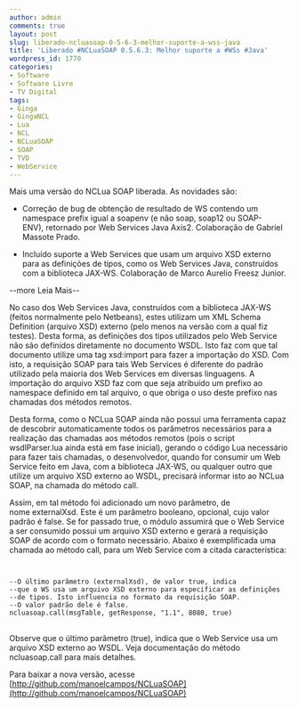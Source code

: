 ```yaml
---
author: admin
comments: true
layout: post
slug: liberado-ncluasoap-0-5-6-3-melhor-suporte-a-wss-java
title: 'Liberado #NCLuaSOAP 0.5.6.3: Melhor suporte a #WSs #Java'
wordpress_id: 1770
categories:
- Software
- Software Livre
- TV Digital
tags:
- Ginga
- GingaNCL
- Lua
- NCL
- NCLuaSOAP
- SOAP
- TVD
- WebService
---
```


Mais uma versão do NCLua SOAP liberada. As novidades são:



	
  * Correção de bug de obtenção de resultado de WS contendo um namespace prefix igual a soapenv (e não soap, soap12 ou SOAP-ENV), retornado por Web Services Java Axis2. Colaboração de Gabriel Massote Prado.

	
  * Incluído suporte a Web Services que usam um arquivo XSD externo para as definições de tipos, como os Web Services Java, construídos com a biblioteca JAX-WS. Colaboração de Marco Aurelio Freesz Junior.





--more Leia Mais--



No caso dos Web Services Java, construídos com a biblioteca JAX-WS (feitos normalmente pelo Netbeans), estes utilizam um XML Schema Definition (arquivo XSD) externo (pelo menos na versão com a qual fiz testes). Desta forma, as definições dos tipos utilizados pelo Web Service não são definidos diretamente no documento WSDL. Isto faz com que tal documento utilize uma tag xsd:import para fazer a importação do XSD. Com isto, a requisição SOAP para tais Web Services é diferente do padrão utilizado pela maioria dos Web Services em diversas linguagens. A importação do arquivo XSD faz com que seja atribuído um prefixo ao namespace definido em tal arquivo, o que obriga o uso deste prefixo nas chamadas dos métodos remotos.

Desta forma, como o NCLua SOAP ainda não possui uma ferramenta capaz de descobrir automaticamente todos os parâmetros necessários para a realização das chamadas aos métodos remotos (pois o script wsdlParser.lua ainda está em fase inicial), gerando o código Lua necessário para fazer tais chamadas, o desenvolvedor, quando for consumir um Web Service feito em Java, com a biblioteca JAX-WS, ou qualquer outro que utilize um arquivo XSD externo ao WSDL, precisará informar isto ao NCLua SOAP, na chamada do método call.

Assim, em tal método foi adicionado um novo parâmetro, de nome externalXsd. Este é um parâmetro booleano, opcional, cujo valor padrão é false. Se for passado true, o módulo assumirá que o Web Service a ser consumido possui um arquivo XSD externo e gerará a requisição SOAP de acordo com o formato necessário. Abaixo é exemplificada uma chamada ao método call, para um Web Service com a citada característica:

<pre>
<code class="lua">

--O último parâmetro (externalXsd), de valor true, indica
--que o WS usa um arquivo XSD externo para especificar as definições
--de tipos. Isto influencia no formato da requisição SOAP.
--O valor padrão dele é false.
ncluasoap.call(msgTable, getResponse, "1.1", 8080, true)
</code>
</pre>


Observe que o último parâmetro (true), indica que o Web Service usa um arquivo XSD externo ao WSDL. Veja documentação do método ncluasoap.call para mais detalhes.

Para baixar a nova versão, acesse [http://github.com/manoelcampos/NCLuaSOAP](http://github.com/manoelcampos/NCLuaSOAP)
